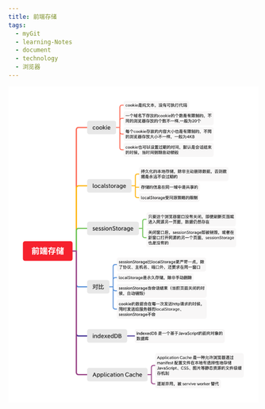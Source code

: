 ```yaml
---
title: 前端存储
tags:
  - myGit
  - learning-Notes
  - document
  - technology
  - 浏览器
---
```


![前端存储](/images/前端存储.png)